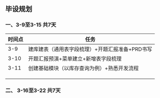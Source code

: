 ## 毕设规划

### 一、3-9至3-15		共7天

| 时间点 | 任务                                            |
| ------ | ----------------------------------------------- |
| 3-9    | 建库建表（通用表字段梳理）+开题汇报准备+PRD书写 |
| 3-10   | 开题汇报预演+菜单建立+新增表字段梳理            |
| 3-11   | 创建基础模块（以库存查询为例）+熟悉开发流程     |
|        |                                                 |
|        |                                                 |
|        |                                                 |

### 二、 3-16至3-22		共7天

